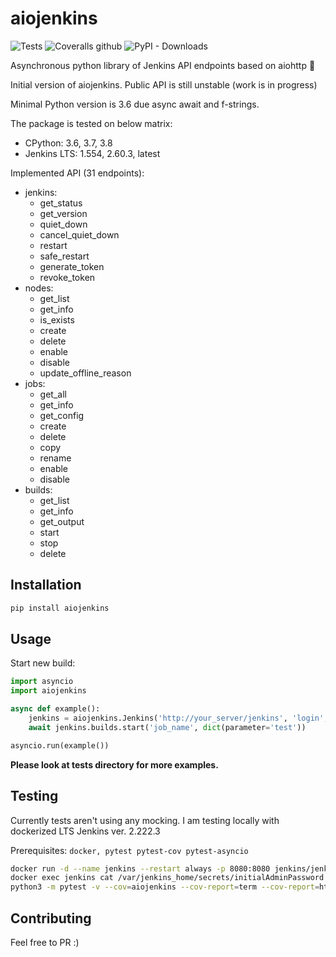 # aiojenkins

![Tests](https://github.com/pbelskiy/aiojenkins/workflows/Tests/badge.svg)
![Coveralls github](https://img.shields.io/coveralls/github/pbelskiy/aiojenkins?label=Coverage)
![PyPI - Downloads](https://img.shields.io/pypi/dm/aiojenkins?color=1&label=Downloads)

Asynchronous python library of Jenkins API endpoints based on aiohttp 🥳

Initial version of aiojenkins. Public API is still unstable (work is in progress)

Minimal Python version is 3.6 due async await and f-strings.

The package is tested on below matrix:
- CPython: 3.6, 3.7, 3.8
- Jenkins LTS: 1.554, 2.60.3, latest

Implemented API (31 endpoints):
- jenkins:
  - get_status
  - get_version
  - quiet_down
  - cancel_quiet_down
  - restart
  - safe_restart
  - generate_token
  - revoke_token
- nodes:
  - get_list
  - get_info
  - is_exists
  - create
  - delete
  - enable
  - disable
  - update_offline_reason
- jobs:
  - get_all
  - get_info
  - get_config
  - create
  - delete
  - copy
  - rename
  - enable
  - disable
- builds:
  - get_list
  - get_info
  - get_output
  - start
  - stop
  - delete

## Installation

```sh
pip install aiojenkins
```

## Usage

Start new build:
```python
import asyncio
import aiojenkins

async def example():
    jenkins = aiojenkins.Jenkins('http://your_server/jenkins', 'login', 'password')
    await jenkins.builds.start('job_name', dict(parameter='test'))

asyncio.run(example())
```

__Please look at tests directory for more examples.__

## Testing

Currently tests aren't using any mocking.
I am testing locally with dockerized LTS Jenkins ver. 2.222.3

Prerequisites: `docker, pytest pytest-cov pytest-asyncio`

```sh
docker run -d --name jenkins --restart always -p 8080:8080 jenkins/jenkins:lts
docker exec jenkins cat /var/jenkins_home/secrets/initialAdminPassword
python3 -m pytest -v --cov=aiojenkins --cov-report=term --cov-report=html
```

## Contributing

Feel free to PR :)
